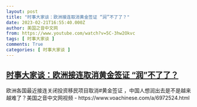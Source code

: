 ```yaml
---
layout: post
title: "时事大家谈：欧洲接连取消黄金签证 “润”不了了？"
date: 2023-02-21T16:55:40.000Z
author: 美国之音中文网
from: https://www.youtube.com/watch?v=5C-3hw2Okvc
tags: [ 时事大家谈 ]
comments: True
categories: [ 时事大家谈 ]
---
```

<!--1676998540000-->
[时事大家谈：欧洲接连取消黄金签证 “润”不了了？](https://www.youtube.com/watch?v=5C-3hw2Okvc)
------

<div>
欧洲各国最近接连关闭投资移民项目取消#黄金签证 ，中国人想润出去是不是越来越难了？美国之音中文网视频 - https://www.voachinese.com/a/6972524.html
</div>
